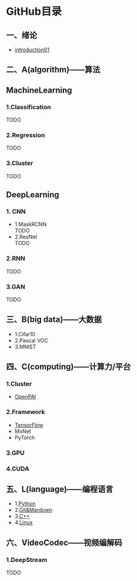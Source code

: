 # GitHub目录  
## 一、绪论  
* [introduction01](introduction01.md)  

## 二、A(algorithm)——算法   
## **MachineLearning**  
### 1.Classification 
TODO 
### 2.Regression  
TODO
### 3.Cluster
TODO  
## **DeepLearning** 
### 1. CNN  
* 1.MaskRCNN  
TODO
* 2.ResNet  
TODO
### 2.RNN  
TODO
### 3.GAN  
TODO
## 三、B(big data)——大数据  
* 1.Cifar10  
* 2.Pascal VOC  
* 3.MNIST  
  
## 四、C(computing)——计算力/平台   
### 1.Cluster  
* [OpenPAI](https://github.com/fusimeng/OpenPAI)   
### 2.Framework  
* [TensorFlow](https://github.com/fusimeng/TensorFlow)
* MxNet  
* PyTorch  
### 3.GPU  
### 4.CUDA  


  
## 五、L(language)——编程语言   
* 1.[Python](https://github.com/fusimeng/Python)  
* 2.[Git&Mardown](https://github.com/fusimeng/Git)  
* 3.[C++](https://github.com/fusimeng/C++)
* 4.[Linux](https://github.com/fusimeng/Linux)  
## 六、VideoCodec——视频编解码  
### 1.DeepStream  
TODO  


